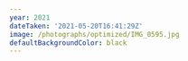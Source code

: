 ```yaml
---
year: 2021
dateTaken: '2021-05-20T16:41:29Z'
image: /photographs/optimized/IMG_0595.jpg
defaultBackgroundColor: black
---
```

